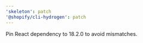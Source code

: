 ```yaml
---
'skeleton': patch
'@shopify/cli-hydrogen': patch
---
```


Pin React dependency to 18.2.0 to avoid mismatches.
